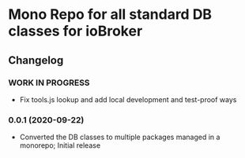 # Mono Repo for all standard DB classes for ioBroker 

## Changelog
<!--
	Placeholder for the next version (at the beginning of the line):
	### __WORK IN PROGRESS__
-->
### __WORK IN PROGRESS__
* Fix tools.js lookup and add local development and test-proof ways

### 0.0.1 (2020-09-22)
* Converted the DB classes to multiple packages managed in a monorepo; Initial release